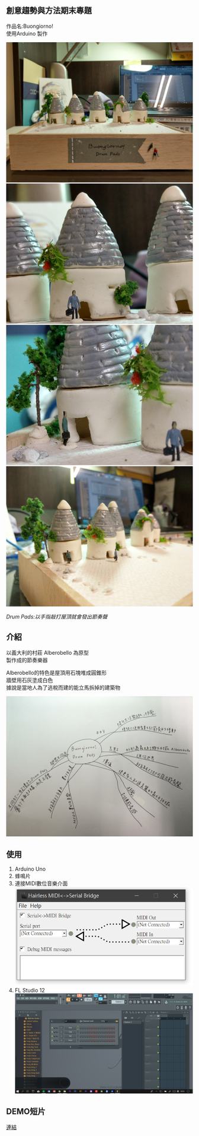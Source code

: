 ## 創意趨勢與方法期末專題
作品名:Buongiorno!  
使用Arduino 製作  


![1](https://github.com/tiffanychang0101/Drum-Pad-using-Arduino/blob/master/images/IMAG0166.jpg)
![2](https://github.com/tiffanychang0101/Drum-Pad-using-Arduino/blob/master/images/IMAG0172.jpg)
![3](https://github.com/tiffanychang0101/Drum-Pad-using-Arduino/blob/master/images/IMAG0174.jpg)
![4](https://github.com/tiffanychang0101/Drum-Pad-using-Arduino/blob/master/images/IMAG0184.jpg)

*Drum Pads:以手指敲打屋頂就會發出節奏聲*  

## 介紹
以義大利的村莊 Alberobello 為原型  
製作成的節奏樂器  

Alberobello的特色是屋頂用石塊堆成圓錐形  
牆壁用石灰塗成白色  
據說是當地人為了逃稅而建的能立馬拆掉的建築物  

![5](https://github.com/tiffanychang0101/Drum-Pad-using-Arduino/blob/master/images/IMAG0189.jpg)

## 使用
1. Arduino Uno  
2. 蜂鳴片  
3. 連接MIDI數位音樂介面  
![6](https://github.com/tiffanychang0101/Drum-Pad-using-Arduino/blob/master/images/hairless-MIDI-serial.PNG)
4. FL Studio 12
![7](https://github.com/tiffanychang0101/Drum-Pad-using-Arduino/blob/master/images/FL%20Studio%2012.png)

## DEMO短片  
[連結](https://youtu.be/pDMQE7elVuA)
